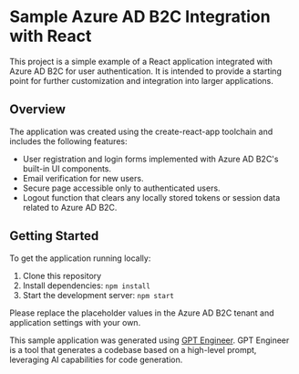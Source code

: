# Sample Azure AD B2C Integration with React

This project is a simple example of a React application integrated with Azure AD B2C for user authentication. It is intended to provide a starting point for further customization and integration into larger applications.

## Overview

The application was created using the create-react-app toolchain and includes the following features:

- User registration and login forms implemented with Azure AD B2C's built-in UI components.
- Email verification for new users.
- Secure page accessible only to authenticated users.
- Logout function that clears any locally stored tokens or session data related to Azure AD B2C.

## Getting Started

To get the application running locally:

1. Clone this repository
2. Install dependencies: `npm install`
3. Start the development server: `npm start`

Please replace the placeholder values in the Azure AD B2C tenant and application settings with your own.

This sample application was generated using [GPT Engineer](https://github.com/AntonOsika/gpt-engineer). GPT Engineer is a tool that generates a codebase based on a high-level prompt, leveraging AI capabilities for code generation.
